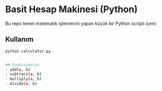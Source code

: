# Basit Hesap Makinesi (Python)

Bu repo temel matematik işlemlerini yapan küçük bir Python scripti içerir.

## Kullanım
```bash
python calculator.py


## Fonksiyonlar
- add(a, b)
- subtract(a, b)
- multiply(a, b)
- divide(a, b)
